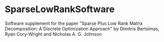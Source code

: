 # SparseLowRankSoftware
Software supplement for the paper  "Sparse Plus Low Rank Matrix Decomposition: A Discrete Optimization Approach"  by Dimitris Bertsimas, Ryan Cory-Wright and Nicholas A. G. Johnson
